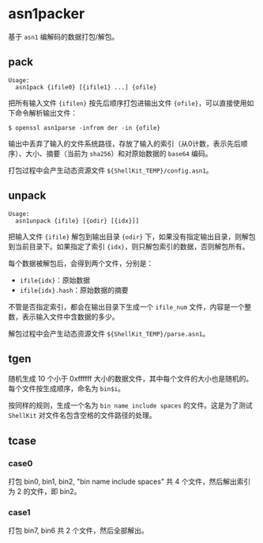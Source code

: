 # asn1packer

基于 `asn1` 编解码的数据打包/解包。

## pack

```
Usage:
  asn1pack {ifile0} [{ifile1} ...] {ofile}
```

把所有输入文件 `{ifilen}` 按先后顺序打包进输出文件 `{ofile}`，可以直接使用如下命令解析输出文件：

```shell
$ openssl asn1parse -infrom der -in {ofile}
```

输出中丢弃了输入的文件系统路径，存放了输入的索引（从0计数，表示先后顺序）、大小、摘要（当前为 `sha256`）和对原始数据的 `base64` 编码。

打包过程中会产生动态资源文件 `${ShellKit_TEMP}/config.asn1`。

## unpack

```
Usage:
  asn1unpack {ifile} [{odir} [{idx}]]
```

把输入文件 `{ifile}` 解包到输出目录 `{odir}` 下，如果没有指定输出目录，则解包到当前目录下。如果指定了索引 `{idx}`，则只解包索引的数据，否则解包所有。

每个数据被解包后，会得到两个文件，分别是：

- `ifile{idx}`：原始数据
- `ifile{idx}.hash`：原始数据的摘要

不管是否指定索引，都会在输出目录下生成一个 `ifile_num` 文件，内容是一个整数，表示输入文件中含数据的多少。

解包过程中会产生动态资源文件 `${ShellKit_TEMP}/parse.asn1`。

## tgen

随机生成 10 个小于 0xffffff 大小的数据文件，其中每个文件的大小也是随机的。每个文件按生成顺序，命名为 `bin$i`。

按同样的规则，生成一个名为 `bin name include spaces` 的文件。这是为了测试 `ShellKit` 对文件名包含空格的文件路径的处理。

## tcase

### case0

打包 bin0, bin1, bin2, "bin name include spaces" 共 4 个文件，然后解出索引为 2 的文件，即 bin2。

### case1

打包 bin7, bin6 共 2 个文件，然后全部解出。
